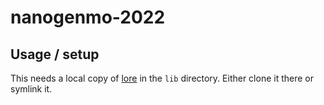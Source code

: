 # nanogenmo-2022

## Usage / setup

This needs a local copy of [lore](https://github.com/mathias/lore) in the `lib` directory. Either clone it there or symlink it.
